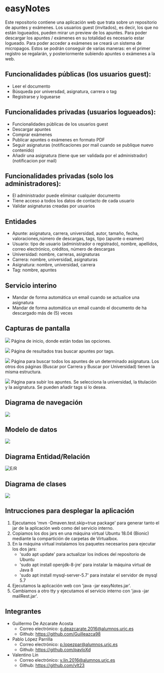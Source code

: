 # easyNotes

 Este repositorio contiene una aplicación web que trata sobre un repositorio de apuntes y exámenes.
 Los usuarios guest (invitados), es decir, los que no están logueados, pueden mirar un preview de los apuntes.
 Para poder descargar los apuntes / exámenes en su totalidad es necesario estar logueado.
 Para poder acceder a exámenes se creará un sistema de micropagos. Estos se podrán conseguir de varias maneras:
 en el primer registro se regalarán, y posteriormente subiendo apuntes o exámenes a la web.

## Funcionalidades públicas (los usuarios guest):
* Leer el documento
* Búsqueda por universdad, asignatura, carrera o tag
* Registrarse y loguearse

## Funcionalidades privadas (usuarios logueados):
* Funcionalidades públicas de los usuarios guest
* Descargar apuntes
* Comprar exámenes
* Publicar apuntes o exámenes en formato PDF
* Seguir asignaturas (notificaciones por mail cuando se publique nuevo contenido)
* Añadir una asignatura (tiene que ser validada por el administrador)(notificacion por mail)

## Funcionalidades privadas (solo los administradores):
* El administrador puede eliminar cualquier documento
* Tiene acceso a todos los datos de contacto de cada usuario
* Validar asignaturas creadas por usuarios

## Entidades
* Apunte: asignatura, carrera, universidad, autor, tamaño, fecha,  valoraciones,número de descargas, tags, tipo (apunte o examen)
* Usuario: tipo de usuario (administrador o registrado), nombre, apellidos, correo electrónico, créditos,
número de descargas
* Universidad: nombre, carreras, asignaturas
* Carrera: nombre, universidad, asignaturas
* Asignatura: nombre, universidad, carrera
* Tag: nombre, apuntes

## Servicio interino
* Mandar de forma automática un email cuando se actualice una asignatura
* Mandar de forma automática un email cuando el documento de ha descargado más de (5) veces


## Capturas de pantalla
![](resREADME/pag_inicio.png)
Página de inicio, donde están todas las opciones.

![](resREADME/pag_busqueda_resultado.png)
Página de resultados tras buscar apuntes por tags.

![](resREADME/pag_buscar_por_asignatura.png)
Página para buscar todos los apuntes de un determinado asignatura.
Los otros dos páginas (Buscar por Carrera y Buscar por Universidad) tienen la misma estructura.

![](resREADME/pag_subir_apunte.png)
Página para subir los apuntes. Se selecciona la universidad, la titulación y la asignatura.
Se pueden añadir tags si lo desea.

## Diagrama de navegación
![](resREADME/diagrama_navegacion.png)

## Modelo de datos
![](resREADME/modeloDatos.png)

## Diagrama Entidad/Relación
![E/R](resREADME/diagramaER.png)

## Diagrama de clases
![](resREADME/diagramaClases.png)

## Intrucciones para desplegar la aplicación
1. Ejecutamos 'mvn -Dmaven.test.skip=true package' para generar tanto
el jar de la aplicación web como del servicio interno.
2. Copiamos los dos jars en una máquina virtual Ubuntu 18.04 (Bionic) mediante
la compartición de carpetas de Virtualbox.
3. En la máquina virtual instalamos los paquetes necesarios para ejecutar los dos jars:
    * 'sudo apt update' para actualizar los índices del repositorio de Ubuntu
    * 'sudo apt install openjdk-8-jre' para instalar la máquina virtual de Java 8
    * 'sudo apt install mysql-server-5.7' para instalar el servidor de mysql 5.7
4. Ejecutamos la aplicación web con 'java -jar easyNotes.jar'.
5. Cambiamos a otro tty y ejecutamos el servicio interno con 'java -jar mailRest.jar'.

## Integrantes
* Guillermo De Azcarate Acosta
    * Correo electrónico: g.deazcarate.2016@alumnos.urjc.es
    * Github: https://github.com/Guilleazca98
* Pablo López Parrilla
    * Correo electrónico: p.lopezpar@alumnos.urjc.es
    * Github: https://github.com/pavloXd
* Valentino Lin
    * Correo electrónico: v.lin.2016@alumnos.urjc.es
    * Github: https://github.com/vlt23

